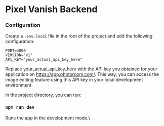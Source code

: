 # Pixel Vanish Backend

### Configuration

Create a `.env.local` file in the root of the project and add the following configuration:

`PORT=4000` \
 `VERSION="v1"`\
 `API_KEY="your_actual_api_key_here"`

Replace your_actual_api_key_here with the API key you obtained for your application on https://app.photoroom.com/. This way, you can access the image editing feature using this API key in your local development environment.


In the project directory, you can run:

### `npm run dev`

Runs the app in the development mode.\
